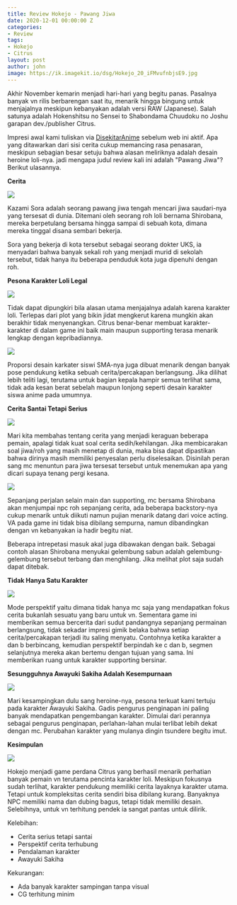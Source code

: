 ```yaml
---
title: Review Hokejo - Pawang Jiwa
date: 2020-12-01 00:00:00 Z
categories:
- Review
tags:
- Hokejo
- Citrus
layout: post
author: john
image: https://ik.imagekit.io/dsg/Hokejo_20_iFMvufnbjsE9.jpg
---
```


Akhir November kemarin menjadi hari-hari yang begitu panas. Pasalnya banyak vn rilis berbarengan saat itu, menarik hingga bingung untuk menjajalnya meskipun kebanyakan adalah versi RAW (Japanese).  Salah satunya adalah Hokenshitsu no Sensei to Shabondama Chuudoku no Joshu garapan dev./publisher Citrus.

Impresi awal kami tuliskan via [DisekitarAnime](https://disekitaranime.life/impresi-awal-hokejo-trial-terlirik-untuk-sekelas-trial/) sebelum web ini aktif. Apa yang ditawarkan dari sisi cerita cukup memancing rasa penasaran, meskipun sebagian besar setuju bahwa alasan meliriknya adalah desain heroine loli-nya. jadi mengapa judul review kali ini adalah "Pawang Jiwa"? Berikut ulasannya.

**Cerita**

![](https://ik.imagekit.io/dsg/Hokejo_8nXk4KihW3DH.jpg)

Kazami Sora adalah seorang pawang jiwa tengah mencari jiwa saudari-nya yang tersesat di dunia. Ditemani oleh seorang roh loli bernama Shirobana, mereka berpetulang bersama hingga sampai di sebuah kota, dimana mereka tinggal disana sembari bekerja.

Sora yang bekerja di kota tersebut sebagai seorang dokter UKS, ia menyadari bahwa banyak sekali roh yang menjadi murid di sekolah tersebut, tidak hanya itu beberapa penduduk kota juga dipenuhi dengan roh.

**Pesona Karakter Loli Legal**

![](https://ik.imagekit.io/dsg/Hokejo_27_ipo7T4tctld.jpg)

Tidak dapat dipungkiri bila alasan utama menjajalnya adalah karena karakter loli. Terlepas dari plot yang bikin jidat mengkerut karena mungkin akan berakhir tidak menyenangkan. Citrus benar-benar membuat karakter-karakter di dalam game ini baik main maupun supporting terasa menarik lengkap dengan kepribadiannya.

![](https://ik.imagekit.io/dsg/Hokejo_23_jIZVSuuC2Br4.jpg)

Proporsi desain karkater siswi SMA-nya juga dibuat menarik dengan banyak pose pendukung ketika sebuah cerita/percakapan berlangsung. Jika dilihat lebih teliti lagi, terutama untuk bagian kepala hampir semua terlihat sama, tidak ada kesan berat sebelah maupun lonjong seperti desain karakter siswa anime pada umumnya.

**Cerita Santai Tetapi Serius**

![](https://ik.imagekit.io/dsg/Hokejo_17_skj-zeyK4TNR.jpg)

Mari kita membahas tentang cerita yang menjadi keraguan beberapa pemain, apalagi tidak kuat soal cerita sedih/kehilangan. Jika membicarakan soal jiwa/roh yang masih menetap di dunia, maka bisa dapat dipastikan bahwa dirinya masih memiliki penyesalan perlu diselesaikan. Disinilah peran sang mc menuntun para jiwa tersesat tersebut untuk menemukan apa yang dicari supaya tenang pergi kesana.

![](https://ik.imagekit.io/dsg/Hokejo_19__DhugJfcCXri.jpg)

Sepanjang perjalan selain main dan supporting, mc bersama Shirobana akan menjumpai npc roh sepanjang cerita, ada beberapa backstory-nya cukup menarik untuk diikuti namun pujian menarik datang dari voice acting. VA pada game ini tidak bisa dibilang sempurna, namun dibandingkan dengan vn kebanyakan ia hadir begitu niat.

Beberapa intrepetasi masuk akal juga dibawakan dengan baik. Sebagai contoh alasan Shirobana menyukai gelembung sabun adalah gelembung-gelembung tersebut terbang dan menghilang. Jika melihat plot saja sudah dapat ditebak.

**Tidak Hanya Satu Karakter**

![](https://ik.imagekit.io/dsg/Hokejo_22_cjXgLq8D17gJ.jpg)

Mode perspektif yaitu dimana tidak hanya mc saja yang mendapatkan fokus cerita bukanlah sesuatu yang baru untuk vn. Sementara game ini memberikan semua bercerita dari sudut pandangnya sepanjang permainan berlangsung, tidak sekadar impresi gimik belaka bahwa setiap cerita/percakapan terjadi itu saling menyatu. Contohnya ketika karakter a dan b berbincang, kemudian perspektif berpindah ke c dan b, segmen selanjutnya mereka akan bertemu dengan tujuan yang sama. Ini memberikan ruang untuk karakter supporting bersinar.

**Sesungguhnya Awayuki Sakiha Adalah Kesempurnaan**

![](https://ik.imagekit.io/dsg/AAAAA_2_x4jV4QBTqkz.jpg)

Mari kesampingkan dulu sang heroine-nya, pesona terkuat kami tertuju pada karakter Awayuki Sakiha. Gadis pengurus penginapan ini paling banyak mendapatkan pengembangan karakter. Dimulai dari perannya sebagai pengurus penginapan, perlahan-lahan mulai terlibat lebih dekat dengan mc. Perubahan karakter yang mulanya dingin tsundere begitu imut.

**Kesimpulan**

![](https://ik.imagekit.io/dsg/Hokejo_8_qEbrVGEz6Cj.jpg)

Hokejo menjadi game perdana Citrus yang berhasil menarik perhatian banyak pemain vn terutama pencinta karakter loli. Meskipun fokusnya sudah terlihat, karakter pendukung memiliki cerita layaknya karakter utama. Tetapi untuk kompleksitas cerita sendiri bisa dibilang kurang. Banyaknya NPC memiliki nama dan dubing bagus, tetapi tidak memiliki desain. Selebihnya, untuk vn terhitung pendek ia sangat pantas untuk dilirik.

Kelebihan:

* Cerita serius tetapi santai
* Perspektif cerita terhubung
* Pendalaman karakter
* Awayuki Sakiha

Kekurangan:

* Ada banyak karakter sampingan tanpa visual
* CG terhitung minim